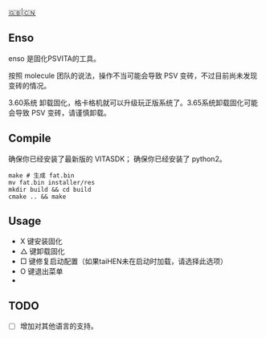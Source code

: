 [🇬🇧](README-EN.md)|[🇨🇳](README.md)

## Enso
enso 是固化PSVITA的工具。

按照 molecule 团队的说法，操作不当可能会导致 PSV 变砖，不过目前尚未发现变砖的情况。 

3.60系统 卸载固化，格卡格机就可以升级玩正版系统了。3.65系统卸载固化可能会导致 PSV 变砖，请谨慎卸载。

## Compile

确保你已经安装了最新版的 VITASDK；
确保你已经安装了 python2。

```shell
make # 生成 fat.bin
mv fat.bin installer/res
mkdir build && cd build
cmake .. && make
```
## Usage

* X 键安装固化
* △ 键卸载固化
* □ 键修复启动配置（如果taiHEN未在启动时加载，请选择此选项）
* O 键退出菜单
* 
## TODO
* [ ]  增加对其他语言的支持。


